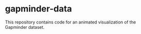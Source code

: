 # gapminder-data
This repository contains code for an animated visualization of the Gapminder dataset. 
